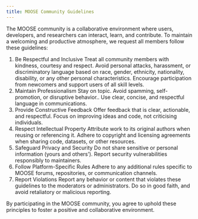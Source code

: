 ```yaml
---
title: MOOSE Community Guidelines
---
```


The MOOSE community is a collaborative environment where users, developers, and researchers can interact, learn, and contribute. To maintain a welcoming and productive atmosphere, we request all members follow these guidelines:

1. Be Respectful and Inclusive
   Treat all community members with kindness, courtesy and respect.
   Avoid personal attacks, harassment, or discriminatory language based on race, gender, ethnicity, nationality, disability, or any other personal characteristics.
   Encourage participation from newcomers and support users of all skill levels.
2. Maintain Professionalism
   Stay on topic.
   Avoid spamming, self-promotion, or disruptive behavior..
   Use clear, concise, and respectful language in communications.
3. Provide Constructive Feedback
   Offer feedback that is clear, actionable, and respectful.
   Focus on improving ideas and code, not criticising individuals.
4. Respect Intellectual Property
   Attribute work to its original authors when reusing or referencing it.
   Adhere to copyright and licensing agreements when sharing code, datasets, or other resources.
5. Safeguard Privacy and Security
   Do not share sensitive or personal information (yours and others’).
   Report security vulnerabilities responsibly to maintainers.
6. Follow Platform-Specific Rules
   Adhere to any additional rules specific to MOOSE forums, repositories, or communication channels.
7. Report Violations
   Report any behavior or content that violates these guidelines to the moderators or administrators.
   Do so in good faith, and avoid retaliatory or malicious reporting.

By participating in the MOOSE community, you agree to uphold these principles to foster a positive and collaborative environment.
